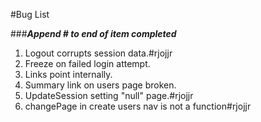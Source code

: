 #Bug List

###***Append #<Your handle> to end of item completed***

1. Logout corrupts session data.#rjojjr
2. Freeze on failed login attempt.
3. Links point internally.
4. Summary link on users page broken.
5. UpdateSession setting "null" page.#rjojjr
6. changePage in create users nav is not a function#rjojjr